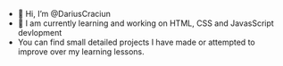 - 👋 Hi, I’m @DariusCraciun
- 👀 I am currently learning and working on HTML, CSS and JavasScript devlopment
- You can find small detailed projects I have made or attempted to improve over my learning lessons.


